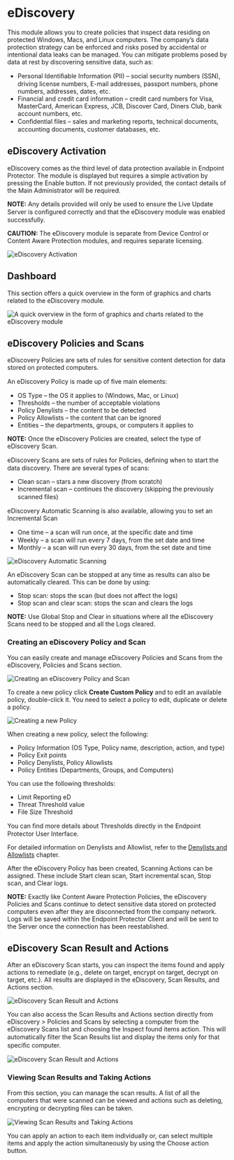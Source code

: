 # eDiscovery

This module allows you to create policies that inspect data residing on protected Windows, Macs, and
Linux computers. The company’s data protection strategy can be enforced and risks posed by
accidental or intentional data leaks can be managed. You can mitigate problems posed by data at rest
by discovering sensitive data, such as:

- Personal Identiﬁable Information (PII) – social security numbers (SSN), driving license numbers,
  E-mail addresses, passport numbers, phone numbers, addresses, dates, etc.
- Financial and credit card information – credit card numbers for Visa, MasterCard, American
  Express, JCB, Discover Card, Diners Club, bank account numbers, etc.
- Conﬁdential ﬁles – sales and marketing reports, technical documents, accounting documents,
  customer databases, etc.

## eDiscovery Activation

eDiscovery comes as the third level of data protection available in Endpoint Protector. The module
is displayed but requires a simple activation by pressing the Enable button. If not previously
provided, the contact details of the Main Administrator will be required.

**NOTE:** Any details provided will only be used to ensure the Live Update Server is conﬁgured
correctly and that the eDiscovery module was enabled successfully.

**CAUTION:** The eDiscovery module is separate from Device Control or Content Aware Protection
modules, and requires separate licensing.

![eDiscovery Activation](/img/product_docs/endpointprotector/5.9.4.2/admin/ediscovery/activation.webp)

## Dashboard

This section offers a quick overview in the form of graphics and charts related to the eDiscovery
module.

![A quick overview in the form of graphics and charts related to the eDiscovery module](/img/product_docs/endpointprotector/5.9.4.2/admin/ediscovery/dashboard.webp)

## eDiscovery Policies and Scans

eDiscovery Policies are sets of rules for sensitive content detection for data stored on protected
computers.

An eDiscovery Policy is made up of ﬁve main elements:

- OS Type – the OS it applies to (Windows, Mac, or Linux)
- Thresholds – the number of acceptable violations
- Policy Denylists – the content to be detected
- Policy Allowlists – the content that can be ignored
- Entities – the departments, groups, or computers it applies to

**NOTE:** Once the eDiscovery Policies are created, select the type of eDiscovery Scan.

eDiscovery Scans are sets of rules for Policies, deﬁning when to start the data discovery. There are
several types of scans:

- Clean scan – stars a new discovery (from scratch)
- Incremental scan – continues the discovery (skipping the previously scanned ﬁles)

eDiscovery Automatic Scanning is also available, allowing you to set an Incremental Scan

- One time – a scan will run once, at the speciﬁc date and time
- Weekly – a scan will run every 7 days, from the set date and time
- Monthly – a scan will run every 30 days, from the set date and time

![eDiscovery Automatic Scanning](/img/product_docs/endpointprotector/5.9.4.2/admin/ediscovery/automaticscanning.webp)

An eDiscovery Scan can be stopped at any time as results can also be automatically cleared. This can
be done by using:

- Stop scan: stops the scan (but does not affect the logs)
- Stop scan and clear scan: stops the scan and clears the logs

**NOTE:** Use Global Stop and Clear in situations where all the eDiscovery Scans need to be stopped
and all the Logs cleared.

### Creating an eDiscovery Policy and Scan

You can easily create and manage eDiscovery Policies and Scans from the eDiscovery, Policies and
Scans section.

![Creating an eDiscovery Policy and Scan](/img/product_docs/endpointprotector/5.9.4.2/admin/ediscovery/policiesscans.webp)

To create a new policy click **Create Custom Policy** and to edit an available policy, double-click
it. You need to select a policy to edit, duplicate or delete a policy.

![Creating a new Policy](/img/product_docs/endpointprotector/5.9.4.2/admin/ediscovery/newpolicy.webp)

When creating a new policy, select the following:

- Policy Information (OS Type, Policy name, description, action, and type)
- Policy Exit points
- Policy Denylists, Policy Allowlists
- Policy Entities (Departments, Groups, and Computers)

You can use the following thresholds:

- Limit Reporting eD
- Threat Threshold value
- File Size Threshold

You can ﬁnd more details about Thresholds directly in the Endpoint Protector User Interface.

For detailed information on Denylists and Allowlist, refer to the
[Denylists and Allowlists](/docs/endpointprotector/5.9.4.2/admin/denylistsallowlists/overview.md) chapter.

After the eDiscovery Policy has been created, Scanning Actions can be assigned. These include Start
clean scan, Start incremental scan, Stop scan, and Clear logs.

**NOTE:** Exactly like Content Aware Protection Policies, the eDiscovery Policies and Scans continue
to detect sensitive data stored on protected computers even after they are disconnected from the
company network. Logs will be saved within the Endpoint Protector Client and will be sent to the
Server once the connection has been reestablished.

## eDiscovery Scan Result and Actions

After an eDiscovery Scan starts, you can inspect the items found and apply actions to remediate
(e.g., delete on target, encrypt on target, decrypt on target, etc.). All results are displayed in
the eDiscovery, Scan Results, and Actions section.

![eDiscovery Scan Result and Actions](/img/product_docs/endpointprotector/5.9.4.2/admin/ediscovery/scanresults.webp)

You can also access the Scan Results and Actions section directly from eDiscovery > Policies and
Scans by selecting a computer from the eDiscovery Scans list and choosing the Inspect found items
action. This will automatically ﬁlter the Scan Results list and display the items only for that
speciﬁc computer.

![eDiscovery Scan Result and Actions](/img/product_docs/endpointprotector/5.9.4.2/admin/ediscovery/ediscoveryscans.webp)

### Viewing Scan Results and Taking Actions

From this section, you can manage the scan results. A list of all the computers that were scanned
can be viewed and actions such as deleting, encrypting or decrypting ﬁles can be taken.

![Viewing Scan Results and Taking Actions](/img/product_docs/endpointprotector/5.9.4.2/admin/ediscovery/ediscoveryactions.webp)

You can apply an action to each item individually or, can select multiple items and apply the action
simultaneously by using the Choose action button.
